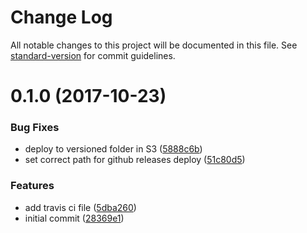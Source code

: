 # Change Log

All notable changes to this project will be documented in this file. See [standard-version](https://github.com/conventional-changelog/standard-version) for commit guidelines.

<a name="0.1.0"></a>
# 0.1.0 (2017-10-23)


### Bug Fixes

* deploy to versioned folder in S3 ([5888c6b](https://github.com/wshirey/js-lib-travis-ci/commit/5888c6b))
* set correct path for github releases deploy ([51c80d5](https://github.com/wshirey/js-lib-travis-ci/commit/51c80d5))


### Features

* add travis ci file ([5dba260](https://github.com/wshirey/js-lib-travis-ci/commit/5dba260))
* initial commit ([28369e1](https://github.com/wshirey/js-lib-travis-ci/commit/28369e1))
